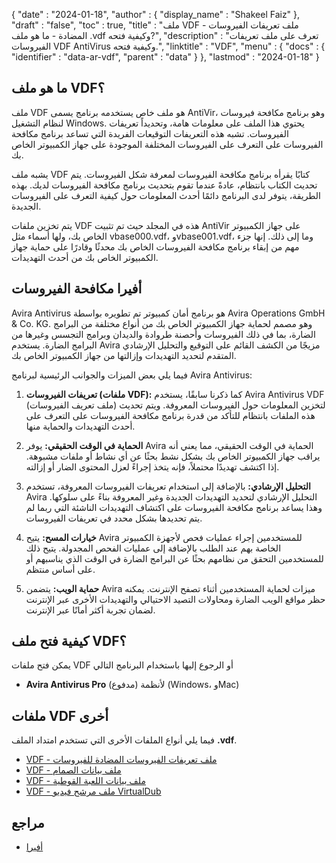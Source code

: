 {
  "date" : "2024-01-18",
  "author" : {
    "display_name" : "Shakeel Faiz"
  },
  "draft" : "false",
  "toc" : true,
  "title" : "ملف VDF - ملف تعريفات الفيروسات المضادة - ما هو ملف .vdf وكيفية فتحه?",
  "description" : "تعرف على ملف تعريفات الفيروسات VDF AntiVirus وكيفية فتحه.",
  "linktitle" : "VDF",
  "menu" : {
    "docs" : {
      "identifier" : "data-ar-vdf",
      "parent" : "data"
    }
  },
  "lastmod" : "2024-01-18"
}

## ما هو ملف VDF؟

ملف VDF هو ملف خاص يستخدمه برنامج يسمى AntiVir، وهو برنامج مكافحة فيروسات لنظام التشغيل Windows. يحتوي هذا الملف على معلومات هامة، وتحديداً تعريفات الفيروسات. تشبه هذه التعريفات التوقيعات الفريدة التي تساعد برنامج مكافحة الفيروسات على التعرف على الفيروسات المختلفة الموجودة على جهاز الكمبيوتر الخاص بك.

يشبه ملف VDF كتابًا يقرأه برنامج مكافحة الفيروسات لمعرفة شكل الفيروسات. يتم تحديث الكتاب بانتظام، عادةً عندما تقوم بتحديث برنامج مكافحة الفيروسات لديك. بهذه الطريقة، يتوفر لدى البرنامج دائمًا أحدث المعلومات حول كيفية التعرف على الفيروسات الجديدة.

يتم تخزين ملفات VDF هذه في المجلد حيث تم تثبيت AntiVir على جهاز الكمبيوتر الخاص بك، ولها أسماء مثل vbase000.vdf، وvbase001.vdf، وما إلى ذلك. إنها جزء مهم من إبقاء برنامج مكافحة الفيروسات الخاص بك محدثًا وقادرًا على حماية جهاز الكمبيوتر الخاص بك من أحدث التهديدات.

## أفيرا مكافحة الفيروسات

Avira Antivirus هو برنامج أمان كمبيوتر تم تطويره بواسطة Avira Operations GmbH & Co. KG. وهو مصمم لحماية جهاز الكمبيوتر الخاص بك من أنواع مختلفة من البرامج الضارة، بما في ذلك الفيروسات وأحصنة طروادة والديدان وبرامج التجسس وغيرها من البرامج الضارة. يستخدم Avira مزيجًا من الكشف القائم على التوقيع والتحليل الإرشادي المتقدم لتحديد التهديدات وإزالتها من جهاز الكمبيوتر الخاص بك.

فيما يلي بعض الميزات والجوانب الرئيسية لبرنامج Avira Antivirus:

1. **تعريفات الفيروسات (ملفات VDF):** كما ذكرنا سابقًا، يستخدم Avira Antivirus VDF (ملف تعريف الفيروسات) لتخزين المعلومات حول الفيروسات المعروفة. ويتم تحديث هذه الملفات بانتظام للتأكد من قدرة برنامج مكافحة الفيروسات على التعرف على أحدث التهديدات والحماية منها.

2. **الحماية في الوقت الحقيقي:** يوفر Avira الحماية في الوقت الحقيقي، مما يعني أنه يراقب جهاز الكمبيوتر الخاص بك بشكل نشط بحثًا عن أي نشاط أو ملفات مشبوهة. إذا اكتشف تهديدًا محتملاً، فإنه يتخذ إجراءً لعزل المحتوى الضار أو إزالته.

3. **التحليل الإرشادي:** بالإضافة إلى استخدام تعريفات الفيروسات المعروفة، تستخدم Avira التحليل الإرشادي لتحديد التهديدات الجديدة وغير المعروفة بناءً على سلوكها. وهذا يساعد برنامج مكافحة الفيروسات على اكتشاف التهديدات الناشئة التي ربما لم يتم تحديدها بشكل محدد في تعريفات الفيروسات.

4. **خيارات المسح:** يتيح Avira للمستخدمين إجراء عمليات فحص لأجهزة الكمبيوتر الخاصة بهم عند الطلب بالإضافة إلى عمليات الفحص المجدولة. يتيح ذلك للمستخدمين التحقق من نظامهم بحثًا عن البرامج الضارة في الوقت الذي يناسبهم أو على أساس منتظم.

5. **حماية الويب:** يتضمن Avira ميزات لحماية المستخدمين أثناء تصفح الإنترنت. يمكنه حظر مواقع الويب الضارة ومحاولات التصيد الاحتيالي والتهديدات الأخرى عبر الإنترنت لضمان تجربة أكثر أمانًا عبر الإنترنت.

## كيفية فتح ملف VDF؟

يمكن فتح ملفات VDF أو الرجوع إليها باستخدام البرنامج التالي

- **Avira Antivirus Pro** (مدفوع) لأنظمة (Windows، وMac)

## ملفات VDF أخرى

فيما يلي أنواع الملفات الأخرى التي تستخدم امتداد الملف **.vdf**.

- [VDF - ملف تعريفات الفيروسات المضادة للفيروسات](/data/vdf/)
- [VDF - ملف بيانات الصمام](/game/vdf/)
- [VDF - ملف بيانات اللعبة القوطية](/game/vdf-gothic/)
- [VDF - ملف مرشح فيديو VirtualDub](/plugin/vdf/)

## مراجع
* [أفيرا](https://en.wikipedia.org/wiki/Avira)